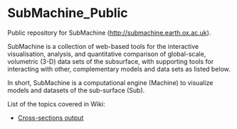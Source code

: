 # SubMachine_Public

Public repository for SubMachine (http://submachine.earth.ox.ac.uk).

SubMachine is a collection of web-based tools for the interactive visualisation, analysis, and quantitative comparison of global-scale, volumetric (3-D) data sets of the subsurface, with supporting tools for interacting with other, complementary models and data sets as listed below.

In short, SubMachine is a computational engine (Machine) to visualize models and datasets of the sub-surface (Sub). 

List of the topics covered in Wiki:

- [Cross-sections output](https://github.com/kasra-hosseini/SubMachine_Public/wiki/Cross-sections-output)
